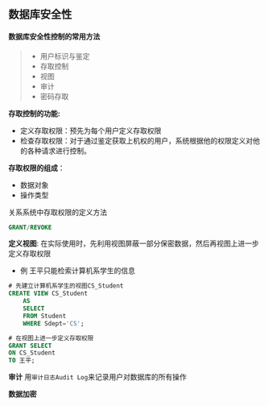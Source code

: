 ## 数据库安全性
#### 数据库安全性控制的常用方法
> - 用户标识与鉴定
> - 存取控制
> - 视图
> - 审计
> - 密码存取

**存取控制的功能:**
- 定义存取权限：预先为每个用户定义存取权限
- 检查存取权限：对于通过鉴定获取上机权的用户，系统根据他的权限定义对他的各种请求进行控制。

**存取权限的组成**：
- 数据对象
- 操作类型

关系系统中存取权限的定义方法
```sql
GRANT/REVOKE
```

**定义视图**:
在实际使用时，先利用视图屏蔽一部分保密数据，然后再视图上进一步定义存取权限

- 例 王平只能检索计算机系学生的信息
```sql
# 先建立计算机系学生的视图CS_Student
CREATE VIEW CS_Student
    AS 
    SELECT 
    FROM Student
    WHERE Sdept='CS';

# 在视图上进一步定义存取权限
GRANT SELECT
ON CS_Student
TO 王平;
```
**审计**
用`审计日志Audit Log`来记录用户对数据库的所有操作

**数据加密**

